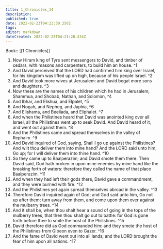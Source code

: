 ```yaml
---
title: 1_Chronicles_14
description: 
published: true
date: 2022-02-23T04:21:30.250Z
tags: 
editor: markdown
dateCreated: 2022-02-23T04:21:28.434Z
---
```


 Book:: [[1 Chronicles]]
 1. Now Hiram king of Tyre sent messengers to David, and timber of cedars, with masons and carpenters, to build him an house. ^1
 2. And David perceived that the LORD had confirmed him king over Israel, for his kingdom was lifted up on high, because of his people Israel. ^2
 3. And David took more wives at Jerusalem: and David begat more sons and daughters. ^3
 4. Now these are the names of his children which he had in Jerusalem; Shammua, and Shobab, Nathan, and Solomon, ^4
 5. And Ibhar, and Elishua, and Elpalet, ^5
 6. And Nogah, and Nepheg, and Japhia, ^6
 7. And Elishama, and Beeliada, and Eliphalet. ^7
 8. And when the Philistines heard that David was anointed king over all Israel, all the Philistines went up to seek David. And David heard of it, and went out against them. ^8
 9. And the Philistines came and spread themselves in the valley of Rephaim. ^9
 10. And David inquired of God, saying, Shall I go up against the Philistines? And wilt thou deliver them into mine hand? And the LORD said unto him, Go up; for I will deliver them into thine hand. ^10
 11. So they came up to Baalperazim; and David smote them there. Then David said, God hath broken in upon mine enemies by mine hand like the breaking forth of waters: therefore they called the name of that place Baalperazim. ^11
 12. And when they had left their gods there, David gave a commandment, and they were burned with fire. ^12
 13. And the Philistines yet again spread themselves abroad in the valley. ^13
 14. Therefore David inquired again of God; and God said unto him, Go not up after them; turn away from them, and come upon them over against the mulberry trees. ^14
 15. And it shall be, when thou shalt hear a sound of going in the tops of the mulberry trees, that then thou shalt go out to battle: for God is gone forth before thee to smite the host of the Philistines. ^15
 16. David therefore did as God commanded him: and they smote the host of the Philistines from Gibeon even to Gazer. ^16
 17. And the fame of David went out into all lands; and the LORD brought the fear of him upon all nations. ^17
